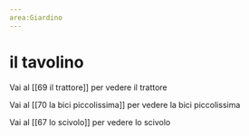 ```yaml
---
area:Giardino
---
```

# il tavolino

Vai al [[69 il trattore]] per vedere il trattore

Vai al [[70 la bici piccolissima]] per vedere la bici piccolissima

Vai al [[67 lo scivolo]] per vedere lo scivolo